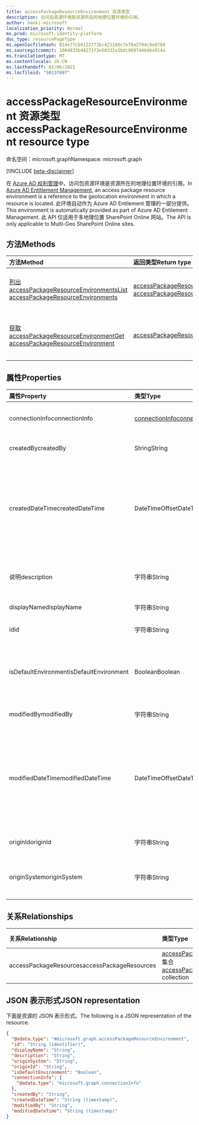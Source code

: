 ```yaml
---
title: accessPackageResourceEnvironment 资源类型
description: 访问包资源环境是资源所在的地理位置环境的引用。
author: hanki-microsoft
localization_priority: Normal
ms.prod: microsoft-identity-platform
doc_type: resourcePageType
ms.openlocfilehash: 814e77cb8122773bc425180c7e78a2794c9e0784
ms.sourcegitcommit: 1004835b44271f2e50332a1bdc9097d4b06a914a
ms.translationtype: MT
ms.contentlocale: zh-CN
ms.lasthandoff: 02/06/2021
ms.locfileid: "50137697"
---
```

# <a name="accesspackageresourceenvironment-resource-type"></a><span data-ttu-id="c587e-103">accessPackageResourceEnvironment 资源类型</span><span class="sxs-lookup"><span data-stu-id="c587e-103">accessPackageResourceEnvironment resource type</span></span>

<span data-ttu-id="c587e-104">命名空间：microsoft.graph</span><span class="sxs-lookup"><span data-stu-id="c587e-104">Namespace: microsoft.graph</span></span>

[!INCLUDE [beta-disclaimer](../../includes/beta-disclaimer.md)]

<span data-ttu-id="c587e-105">在 [Azure AD 权利管理](entitlementmanagement-root.md)中，访问包资源环境是资源所在的地理位置环境的引用。</span><span class="sxs-lookup"><span data-stu-id="c587e-105">In [Azure AD Entitlement Management](entitlementmanagement-root.md), an access package resource environment is a reference to the geolocation environment in which a resource is located.</span></span> <span data-ttu-id="c587e-106">此环境自动作为 Azure AD Entilement 管理的一部分提供。</span><span class="sxs-lookup"><span data-stu-id="c587e-106">This environment is automatically provided as part of Azure AD Entilement Management.</span></span> <span data-ttu-id="c587e-107">此 API 仅适用于多地理位置 SharePoint Online 网站。</span><span class="sxs-lookup"><span data-stu-id="c587e-107">The API is only applicable to Multi-Geo SharePoint Online sites.</span></span>

## <a name="methods"></a><span data-ttu-id="c587e-108">方法</span><span class="sxs-lookup"><span data-stu-id="c587e-108">Methods</span></span>
|<span data-ttu-id="c587e-109">方法</span><span class="sxs-lookup"><span data-stu-id="c587e-109">Method</span></span>|<span data-ttu-id="c587e-110">返回类型</span><span class="sxs-lookup"><span data-stu-id="c587e-110">Return type</span></span>|<span data-ttu-id="c587e-111">说明</span><span class="sxs-lookup"><span data-stu-id="c587e-111">Description</span></span>|
|:---|:---|:---|
|[<span data-ttu-id="c587e-112">列出 accessPackageResourceEnvironments</span><span class="sxs-lookup"><span data-stu-id="c587e-112">List accessPackageResourceEnvironments</span></span>](../api/accesspackageresourceenvironment-list.md)|<span data-ttu-id="c587e-113">[accessPackageResourceEnvironment](../resources/accesspackageresourceenvironment.md) 集合</span><span class="sxs-lookup"><span data-stu-id="c587e-113">[accessPackageResourceEnvironment](../resources/accesspackageresourceenvironment.md) collection</span></span>|<span data-ttu-id="c587e-114">检索 [accessPackageResourceEnvironment 对象](../resources/accesspackageresourceenvironment.md) 的列表。</span><span class="sxs-lookup"><span data-stu-id="c587e-114">Retrieve a list of [accessPackageResourceEnvironment](../resources/accesspackageresourceenvironment.md) objects.</span></span>|
|[<span data-ttu-id="c587e-115">获取 accessPackageResourceEnvironment</span><span class="sxs-lookup"><span data-stu-id="c587e-115">Get accessPackageResourceEnvironment</span></span>](../api/accesspackageresourceenvironment-get.md)|[<span data-ttu-id="c587e-116">accessPackageResourceEnvironment</span><span class="sxs-lookup"><span data-stu-id="c587e-116">accessPackageResourceEnvironment</span></span>](../resources/accesspackageresourceenvironment.md)|<span data-ttu-id="c587e-117">读取 [accessPackageResourceEnvironment](../resources/accesspackageresourceenvironment.md) 对象的属性和关系。</span><span class="sxs-lookup"><span data-stu-id="c587e-117">Read the properties and relationships of an [accessPackageResourceEnvironment](../resources/accesspackageresourceenvironment.md) object.</span></span>|

## <a name="properties"></a><span data-ttu-id="c587e-118">属性</span><span class="sxs-lookup"><span data-stu-id="c587e-118">Properties</span></span>
|<span data-ttu-id="c587e-119">属性</span><span class="sxs-lookup"><span data-stu-id="c587e-119">Property</span></span>|<span data-ttu-id="c587e-120">类型</span><span class="sxs-lookup"><span data-stu-id="c587e-120">Type</span></span>|<span data-ttu-id="c587e-121">说明</span><span class="sxs-lookup"><span data-stu-id="c587e-121">Description</span></span>|
|:---|:---|:---|
|<span data-ttu-id="c587e-122">connectionInfo</span><span class="sxs-lookup"><span data-stu-id="c587e-122">connectionInfo</span></span>|[<span data-ttu-id="c587e-123">connectionInfo</span><span class="sxs-lookup"><span data-stu-id="c587e-123">connectionInfo</span></span>](../resources/connectioninfo.md)|<span data-ttu-id="c587e-124">用于连接到资源的环境的连接信息。</span><span class="sxs-lookup"><span data-stu-id="c587e-124">Connection information of an environment used to connect to a resource.</span></span> |
|<span data-ttu-id="c587e-125">createdBy</span><span class="sxs-lookup"><span data-stu-id="c587e-125">createdBy</span></span>|<span data-ttu-id="c587e-126">String</span><span class="sxs-lookup"><span data-stu-id="c587e-126">String</span></span>|<span data-ttu-id="c587e-127">创建显示名称的用户的用户名。</span><span class="sxs-lookup"><span data-stu-id="c587e-127">The display name of the user that created this object.</span></span>|
|<span data-ttu-id="c587e-128">createdDateTime</span><span class="sxs-lookup"><span data-stu-id="c587e-128">createdDateTime</span></span>|<span data-ttu-id="c587e-129">DateTimeOffset</span><span class="sxs-lookup"><span data-stu-id="c587e-129">DateTimeOffset</span></span>|<span data-ttu-id="c587e-130">创建此对象的日期和时间。</span><span class="sxs-lookup"><span data-stu-id="c587e-130">The date and time that this object was created.</span></span> <br><span data-ttu-id="c587e-131">DateTimeOffset 表示使用 ISO 8601 格式的日期和时间信息，并且始终处于 UTC 时间。</span><span class="sxs-lookup"><span data-stu-id="c587e-131">The DateTimeOffset type represents date and time information using ISO 8601 format and is always in UTC time.</span></span> <span data-ttu-id="c587e-132">例如，2014 年 1 月 1 日午夜 UTC 为 `'2014-01-01T00:00:00Z'` 。</span><span class="sxs-lookup"><span data-stu-id="c587e-132">For example, midnight UTC on Jan 1, 2014 is `'2014-01-01T00:00:00Z'`.</span></span>|
|<span data-ttu-id="c587e-133">说明</span><span class="sxs-lookup"><span data-stu-id="c587e-133">description</span></span>|<span data-ttu-id="c587e-134">字符串</span><span class="sxs-lookup"><span data-stu-id="c587e-134">String</span></span>|<span data-ttu-id="c587e-135">此 *accessPackageResourceEnvironment 对象的* 说明。</span><span class="sxs-lookup"><span data-stu-id="c587e-135">The description of this *accessPackageResourceEnvironment* object.</span></span>|
|<span data-ttu-id="c587e-136">displayName</span><span class="sxs-lookup"><span data-stu-id="c587e-136">displayName</span></span>|<span data-ttu-id="c587e-137">字符串</span><span class="sxs-lookup"><span data-stu-id="c587e-137">String</span></span>|<span data-ttu-id="c587e-138">此显示名称对象的属性。</span><span class="sxs-lookup"><span data-stu-id="c587e-138">The display name of this object.</span></span>|
|<span data-ttu-id="c587e-139">id</span><span class="sxs-lookup"><span data-stu-id="c587e-139">id</span></span>|<span data-ttu-id="c587e-140">字符串</span><span class="sxs-lookup"><span data-stu-id="c587e-140">String</span></span>|<span data-ttu-id="c587e-141">系统分配的对象的唯一标识符。</span><span class="sxs-lookup"><span data-stu-id="c587e-141">The system-assigned unique identifier of the object.</span></span>|
|<span data-ttu-id="c587e-142">isDefaultEnvironment</span><span class="sxs-lookup"><span data-stu-id="c587e-142">isDefaultEnvironment</span></span>|<span data-ttu-id="c587e-143">Boolean</span><span class="sxs-lookup"><span data-stu-id="c587e-143">Boolean</span></span>|<span data-ttu-id="c587e-144">确定这是否是默认环境。</span><span class="sxs-lookup"><span data-stu-id="c587e-144">Determines whether this is default environment or not.</span></span> <span data-ttu-id="c587e-145">它设置为所有 `true` 静态源系统，如 Azure AD 组和 Azure AD 应用程序。</span><span class="sxs-lookup"><span data-stu-id="c587e-145">It is set to `true` for all static origin systems, such as Azure AD groups and Azure AD Applications.</span></span>|
|<span data-ttu-id="c587e-146">modifiedBy</span><span class="sxs-lookup"><span data-stu-id="c587e-146">modifiedBy</span></span>|<span data-ttu-id="c587e-147">字符串</span><span class="sxs-lookup"><span data-stu-id="c587e-147">String</span></span>|<span data-ttu-id="c587e-148">最后显示名称修改此对象的实体的项。</span><span class="sxs-lookup"><span data-stu-id="c587e-148">The display name of the entity that last modified this object.</span></span>|
|<span data-ttu-id="c587e-149">modifiedDateTime</span><span class="sxs-lookup"><span data-stu-id="c587e-149">modifiedDateTime</span></span>|<span data-ttu-id="c587e-150">DateTimeOffset</span><span class="sxs-lookup"><span data-stu-id="c587e-150">DateTimeOffset</span></span>|<span data-ttu-id="c587e-151">上次修改此对象的日期和时间。</span><span class="sxs-lookup"><span data-stu-id="c587e-151">The date and time that this object was last modified.</span></span> <br><span data-ttu-id="c587e-152">DateTimeOffset 表示使用 ISO 8601 格式的日期和时间信息，并且始终处于 UTC 时间。</span><span class="sxs-lookup"><span data-stu-id="c587e-152">The DateTimeOffset type represents date and time information using ISO 8601 format and is always in UTC time.</span></span> <span data-ttu-id="c587e-153">例如，2014 年 1 月 1 日午夜 UTC 为 `'2014-01-01T00:00:00Z'` 。</span><span class="sxs-lookup"><span data-stu-id="c587e-153">For example, midnight UTC on Jan 1, 2014 is `'2014-01-01T00:00:00Z'`.</span></span> |
|<span data-ttu-id="c587e-154">originId</span><span class="sxs-lookup"><span data-stu-id="c587e-154">originId</span></span>|<span data-ttu-id="c587e-155">字符串</span><span class="sxs-lookup"><span data-stu-id="c587e-155">String</span></span>|<span data-ttu-id="c587e-156">源系统中此环境的唯一标识符。</span><span class="sxs-lookup"><span data-stu-id="c587e-156">The unique identifier of this environment in the origin system.</span></span>|
|<span data-ttu-id="c587e-157">originSystem</span><span class="sxs-lookup"><span data-stu-id="c587e-157">originSystem</span></span>|<span data-ttu-id="c587e-158">字符串</span><span class="sxs-lookup"><span data-stu-id="c587e-158">String</span></span>|<span data-ttu-id="c587e-159">源系统中资源的类型，例如 `SharePointOnline` 。</span><span class="sxs-lookup"><span data-stu-id="c587e-159">The type of the resource in the origin system such as `SharePointOnline`.</span></span> <span data-ttu-id="c587e-160">支持 `$filter`。</span><span class="sxs-lookup"><span data-stu-id="c587e-160">Supports `$filter`.</span></span>|

## <a name="relationships"></a><span data-ttu-id="c587e-161">关系</span><span class="sxs-lookup"><span data-stu-id="c587e-161">Relationships</span></span>
|<span data-ttu-id="c587e-162">关系</span><span class="sxs-lookup"><span data-stu-id="c587e-162">Relationship</span></span>|<span data-ttu-id="c587e-163">类型</span><span class="sxs-lookup"><span data-stu-id="c587e-163">Type</span></span>|<span data-ttu-id="c587e-164">说明</span><span class="sxs-lookup"><span data-stu-id="c587e-164">Description</span></span>|
|:---|:---|:---|
|<span data-ttu-id="c587e-165">accessPackageResources</span><span class="sxs-lookup"><span data-stu-id="c587e-165">accessPackageResources</span></span>|<span data-ttu-id="c587e-166">[accessPackageResource](../resources/accesspackageresource.md) 集合</span><span class="sxs-lookup"><span data-stu-id="c587e-166">[accessPackageResource](../resources/accesspackageresource.md) collection</span></span>|<span data-ttu-id="c587e-167">只读。</span><span class="sxs-lookup"><span data-stu-id="c587e-167">Read-only.</span></span> <span data-ttu-id="c587e-168">必填。</span><span class="sxs-lookup"><span data-stu-id="c587e-168">Required.</span></span>|

## <a name="json-representation"></a><span data-ttu-id="c587e-169">JSON 表示形式</span><span class="sxs-lookup"><span data-stu-id="c587e-169">JSON representation</span></span>
<span data-ttu-id="c587e-170">下面是资源的 JSON 表示形式。</span><span class="sxs-lookup"><span data-stu-id="c587e-170">The following is a JSON representation of the resource.</span></span>
<!-- {
  "blockType": "resource",
  "keyProperty": "id",
  "@odata.type": "microsoft.graph.accessPackageResourceEnvironment",
  "baseType": "",
  "openType": false
}
-->
``` json
{
  "@odata.type": "#microsoft.graph.accessPackageResourceEnvironment",
  "id": "String (identifier)",
  "displayName": "String",
  "description": "String",
  "originSystem": "String",
  "originId": "String",
  "isDefaultEnvironment": "Boolean",
  "connectionInfo": {
    "@odata.type": "microsoft.graph.connectionInfo"
  },
  "createdBy": "String",
  "createdDateTime": "String (timestamp)",
  "modifiedBy": "String",
  "modifiedDateTime": "String (timestamp)"
}
```
